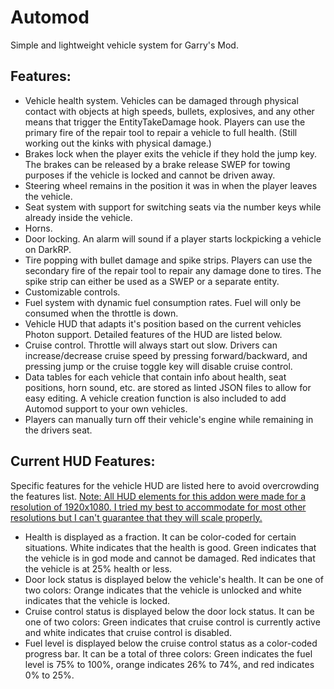 # Automod
Simple and lightweight vehicle system for Garry's Mod.

## Features:
<ul>
	<li>Vehicle health system. Vehicles can be damaged through physical contact with objects at high speeds, bullets, explosives, and any other means that trigger the EntityTakeDamage hook. Players can use the primary fire of the repair tool to repair a vehicle to full health. (Still working out the kinks with physical damage.)</li>
	<li>Brakes lock when the player exits the vehicle if they hold the jump key. The brakes can be released by a brake release SWEP for towing purposes if the vehicle is locked and cannot be driven away.</li>
	<li>Steering wheel remains in the position it was in when the player leaves the vehicle.</li>
	<li>Seat system with support for switching seats via the number keys while already inside the vehicle.</li>
	<li>Horns.</li>
	<li>Door locking. An alarm will sound if a player starts lockpicking a vehicle on DarkRP.</li>
	<li>Tire popping with bullet damage and spike strips. Players can use the secondary fire of the repair tool to repair any damage done to tires. The spike strip can either be used as a SWEP or a separate entity.</li>
	<li>Customizable controls.</li>
	<li>Fuel system with dynamic fuel consumption rates. Fuel will only be consumed when the throttle is down.</li>
	<li>Vehicle HUD that adapts it's position based on the current vehicles Photon support. Detailed features of the HUD are listed below.</li>
	<li>Cruise control. Throttle will always start out slow. Drivers can increase/decrease cruise speed by pressing forward/backward, and pressing jump or the cruise toggle key will disable cruise control.</li>
	<li>Data tables for each vehicle that contain info about health, seat positions, horn sound, etc. are stored as linted JSON files to allow for easy editing. A vehicle creation function is also included to add Automod support to your own vehicles.</li>
	<li>Players can manually turn off their vehicle's engine while remaining in the drivers seat.</li>
</ul>

## Current HUD Features:
Specific features for the vehicle HUD are listed here to avoid overcrowding the features list.
<u>Note: All HUD elements for this addon were made for a resolution of 1920x1080. I tried my best to accommodate for most other resolutions but I can't guarantee that they will scale properly.</u>
<ul>
	<li>Health is displayed as a fraction. It can be color-coded for certain situations. White indicates that the health is good. Green indicates that the vehicle is in god mode and cannot be damaged. Red indicates that the vehicle is at 25% health or less.</li>
	<li>Door lock status is displayed below the vehicle's health. It can be one of two colors: Orange indicates that the vehicle is unlocked and white indicates that the vehicle is locked.</li>
	<li>Cruise control status is displayed below the door lock status. It can be one of two colors: Green indicates that cruise control is currently active and white indicates that cruise control is disabled.</li>
	<li>Fuel level is displayed below the cruise control status as a color-coded progress bar. It can be a total of three colors: Green indicates the fuel level is 75% to 100%, orange indicates 26% to 74%, and red indicates 0% to 25%.</li>
</ul>